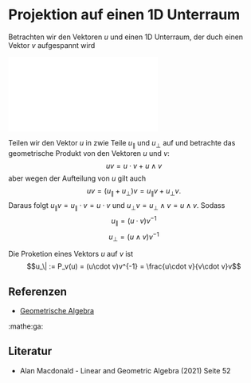 # Projektion auf einen 1D Unterraum

Betrachten wir den Vektoren $u$ und einen 1D Unterraum, der duch einen Vektor $v$
aufgespannt wird

![](images/proj1.svg.md)

Teilen wir den Vektor $u$ in zwie Teile $u_\|$ und $u_\perp$ auf und betrachte
das geometrische Produkt von den Vektoren $u$ und $v$:
$$uv = u\cdot v + u\wedge v$$
aber wegen der Aufteilung von $u$ gilt auch
$$uv = (u_\| + u_\perp)v = u_\|v + u_\perp v.$$
Daraus folgt $u_\| v = u_\| \cdot v = u\cdot v$ und
$u_\perp v = u_\perp\wedge v = u\wedge v$. Sodass
$$u_\| = (u\cdot v)v^{-1}$$
$$u_\perp = (u\wedge v)v^{-1}$$

Die Proketion eines Vektors $u$ auf $v$ ist
$$u_\| := P_v(u) = (u\cdot v)v^{-1} = \frac{u\cdot v}{v\cdot v}v$$

## Referenzen
- [Geometrische Algebra](f35d.md)

:mathe:ga:

## Literatur
- Alan Macdonald - Linear and Geometric Algebra (2021) Seite 52
